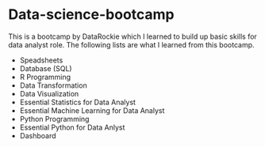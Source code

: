 # Data-science-bootcamp
This is a bootcamp by DataRockie which I learned to build up basic skills for data analyst role. The following lists are what I learned from this bootcamp.
- Speadsheets
- Database (SQL)
- R Programming
- Data Transformation
- Data Visualization
- Essential Statistics for Data Analyst
- Essential Machine Learning for Data Analyst
- Python Programming
- Essential Python for Data Anlyst
- Dashboard



